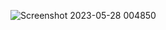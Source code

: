 ![Screenshot 2023-05-28 004850](https://github.com/faizan8349/100-days-RTL/assets/131616660/5db0e2bd-9885-4b8c-8a99-d151aca2dbc8)
